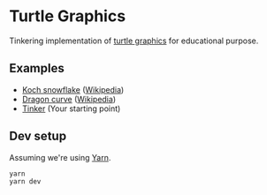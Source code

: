# Turtle Graphics

Tinkering implementation of [turtle graphics](https://en.wikipedia.org/wiki/Turtle_graphics)
for educational purpose.

## Examples

* [Koch snowflake](./src/examples/koch.js) ([Wikipedia](https://en.wikipedia.org/wiki/Koch_snowflake))
* [Dragon curve](./src/examples/dragon.js) ([Wikipedia](https://en.wikipedia.org/wiki/Dragon_curve))
* [Tinker](./src/examples/tinker.js) (Your starting point)

## Dev setup

Assuming we're using [Yarn](https://yarnpkg.com/).

```shell
yarn
yarn dev
```
